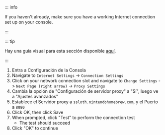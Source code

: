 ::: info

If you haven't already, make sure you have a working Internet connection set up on your console.

:::

::: tip

Hay una guía visual para esta sección disponible [aquí](/images/screenshots/set-proxy.png).

:::

1. Entra a Configuración de la Consola
2. Navigate to `Internet Settings` -> `Connection Settings`
3. Click on your network connection slot and navigate to `Change Settings` -> `Next Page (right arrow)` -> `Proxy Settings`
4. Cambia la opción de "Configuración de servidor proxy" a "Sí", luego ve a "Ajustes avanzados"
5. Establece el Servidor proxy a `ssloth.nintendohomebrew.com`, y el Puerto a `8080`
6. Click OK, then click Save
7. When prompted, click "Test" to perform the connection test
   - The test should succeed
8. Click "OK" to continue
